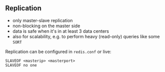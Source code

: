 ## Replication

* only master-slave replication
* non-blocking on the master side
* data is safe when it's in at least 3 data centers
* also for scalability, e.g. to perform heavy (read-only) queries like some `SORT`

Replication can be configured in `redis.conf` or live:

    SLAVEOF <masterip> <masterport>
    SLAVEOF no one
